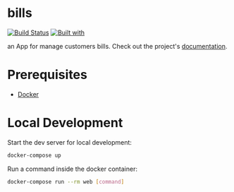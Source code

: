# bills

[![Build Status](https://travis-ci.org/djv/bills.svg?branch=master)](https://travis-ci.org/djv/bills)
[![Built with](https://img.shields.io/badge/Built_with-Cookiecutter_Django_Rest-F7B633.svg)](https://github.com/agconti/cookiecutter-django-rest)

an App for manage customers bills. Check out the project's [documentation](http://djv.github.io/bills/).

# Prerequisites

- [Docker](https://docs.docker.com/docker-for-mac/install/)  

# Local Development

Start the dev server for local development:
```bash
docker-compose up
```

Run a command inside the docker container:

```bash
docker-compose run --rm web [command]
```
